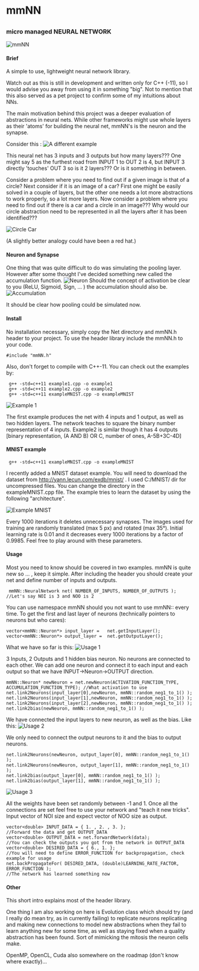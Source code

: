 # mmNN
##
### micro managed NEURAL NETWORK

![mmNN](images/mmNN.png?raw=true "micro managed NEURAL NETWORK")

####  Brief
A simple to use, lightweight neural network library.

Watch out as this is still in development and written only for C++ (-11), so I would advise you away from using it in something "big". Not to mention that this also served as a pet project to confirm some of my intuitions about NNs.

The main motivation behind this project was a deeper evaluation of abstractions in neural nets. While other frameworks might use whole layers as their 'atoms' for building the neural net, mmNN's is the neuron and the synapse.

Consider this :
![A different example](images/picture1.png?raw=true "A different example")

This neural net has 3 inputs and 3 outputs but how many layers??? One might say 5 as the furthest road from INPUT 1 to OUT 2 is 4, but INPUT 3 directly 'touches' OUT 3 so is it 2 layers??? Or is it something in between.

Consider a problem where you need to find out if a given image is that of a circle? Next consider if it is an image of a car? First one might be easily solved in a couple of layers, but the other one needs a lot more abstractions to work properly, so a lot more layers.
Now consider a problem where you need to find out if there is a car and a circle in an image??? Why would our circle abstraction need to be represented in all the layers after it has been identified???

![Circle Car](images/CircleAndCar.png?raw=true "Circle and Car")

(A slightly better analogy could have been a red hat.)

#### Neuron and Synapse

One thing that was quite difficult to do was simulating the pooling layer. However after some thought I've decided something new called the accumulation function.
![Neuron](images/NeuronArchitecture.png?raw=true "Neuron Architecture")
Should the concept of activation be clear to you (ReLU, Sigmoid, Sign, ... ) the accumulation should also be.
![Accumulation](images/Accumulation.png?raw=true "Accumulation")

It should be clear how pooling could be simulated now.

#### Install
No installation necessary, simply copy the Net directory and mmNN.h header to your project. To use the header library include the mmNN.h to your code.
``` 
#include "mmNN.h"
```
Also, don't forget to compile with C++-11.
You can check out the examples by:
```
 g++ -std=c++11 example1.cpp -o example1
 g++ -std=c++11 example2.cpp -o example2
 g++ -std=c++11 exampleMNIST.cpp -o exampleMNIST
```
![Example 1](images/Example1.png?raw=true "Example 1")

The first example produces the net with 4 inputs and 1 output, as well as two hidden layers. The network teaches to square the binary number representation of 4 inputs.
Example2 is similar though it has 4 outputs [binary representation, (A AND B) OR C, number of ones, A-5B+3C-4D]

#### MNIST example
```
 g++ -std=c++11 exampleMNIST.cpp -o exampleMNIST
```
I recently added a MNIST dataset example. You will need to download the dataset from http://yann.lecun.com/exdb/mnist/ .
I used C:/MNIST/ dir for uncompressed files. You can change the directory in the exampleMNIST.cpp file.
The example tries to learn the dataset by using the following "architecture".

![Example MNIST](images/MNIST.png?raw=true "Example MNIST")

Every 1000 iterations it deletes unnecessary synapses. The images used for training are randomly translated (max 5 px) and rotated (max 35°). Initial learning rate is 0.01 and it decreases every 1000 iterations by a factor of 0.9985. Feel free to play around with these parameters.

#### Usage
Most you need to know should be covered in two examples. mmNN is quite new so ... , keep it simple.
After including the header you should create your net and define number of inputs and outputs.
```
 mmNN::NeuralNetwork net( NUMBER_OF_INPUTS, NUMBER_OF_OUTPUTS );   //Let's say NOI is 3 and NOO is 2
```
You can use namespace mmNN should you not want to use mmNN:: every time.
To get the first and last layer of neurons (technically pointers to neurons but who cares):
```
vector<mmNN::Neuron*> input_layer =   net.getInputLayer();
vector<mmNN::Neuron*> output_layer =  net.getOutputLayer();
```
What we have so far is this:
![Usage 1](images/Usage1.png?raw=true "Usage 1")

3 Inputs, 2 Outputs and 1 hidden bias neuron. No neurons are connected to each other.
We can add one neuron and connect it to each input and each output so that we have INPUT->Neuron->OUTPUT direction.
```
mmNN::Neuron* newNeuron = net.newNeuron(ACTIVATION_FUNCTION_TYPE, ACCUMULATION_FUNCTION_TYPE); //What activation to use
net.link2Neurons(input_layer[0],newNeuron, mmNN::random_neg1_to_1() );
net.link2Neurons(input_layer[1],newNeuron, mmNN::random_neg1_to_1() );
net.link2Neurons(input_layer[2],newNeuron, mmNN::random_neg1_to_1() );
net.link2bias(newNeuron, mmNN::random_neg1_to_1() );
```
We have connected the input layers to new neuron, as well as the bias. Like this:
![Usage 2](images/Usage2.png?raw=true "Usage 2")

We only need to connect the output neurons to it and the bias to output neurons.
```
net.link2Neurons(newNeuron, output_layer[0], mmNN::random_neg1_to_1() );
net.link2Neurons(newNeuron, output_layer[1], mmNN::random_neg1_to_1() );
net.link2bias(output_layer[0], mmNN::random_neg1_to_1() );
net.link2bias(output_layer[1], mmNN::random_neg1_to_1() );
```
![Usage 3](images/Usage3.png?raw=true "Usage 3")

All the weights have been set randomly between -1 and 1.
Once all the connections are set feel free to use your network and "teach it new tricks".
Input vector<double> of NOI size and expect vector<double> of NOO size as output.
```
vector<double> INPUT_DATA = { 1. , 2. , 3. };
//Forward the data and get OUTPUT_DATA
vector<double> OUTPUT_DATA = net.forwardNetwork(data);
//You can check the outputs you got from the network in OUTPUT_DATA
vector<double> DESIRED_DATA = { 6., 1. };
//You will need to define ERROR_FUNCTION for backpropagation, check example for usage
net.backPropagateFor( DESIRED_DATA, (double)LEARNING_RATE_FACTOR, ERROR_FUNCTION );
//The network has learned something now
```

#### Other
This short intro explains most of the header library.

One thing I am also working on here is Evolution class which should try (and I really do mean try, as in currently failing)
to replicate neurons replicating and making new connections to model new abstractions when they fail to learn anything new for some time, as well as staying fixed when a quality abstraction has been found. Sort of mimicking the mitosis the neuron cells make.

OpenMP, OpenCL, Cuda also somewhere on the roadmap (don't know where exactly)...
